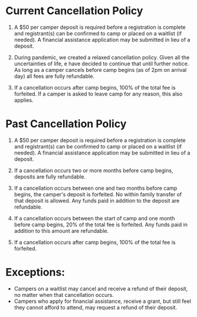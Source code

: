 
# Current Cancellation Policy

1. A $50 per camper deposit is required before a registration is complete and registrant(s) can be confirmed to camp or placed on a waitlist (if needed).  A financial assistance application may be submitted in lieu of a deposit.

2. During pandemic, we created a relaxed cancellation policy. Given all the uncertainties of life, e have decided to continue that until further notice. As long as a camper cancels before camp begins (as of 2pm on arrival day) all fees are fully refundable.

3. If a cancellation occurs after camp begins, 100% of the total fee is forfeited. If a camper is asked to leave camp for any reason, this also applies.

# Past Cancellation Policy

1. A $50 per camper deposit is required before a registration is complete and registrant(s) can be confirmed to camp or placed on a waitlist (if needed).  A financial assistance application may be submitted in lieu of a deposit.

2. If a cancellation occurs two or more months before camp begins, deposits are fully refundable.

3. If a cancellation occurs between one and two months before camp begins, the camper's deposit is forfeited.  No within family transfer of that deposit is allowed.  Any funds paid in addition to the deposit are refundable.

4. If a cancellation occurs between the start of camp and one month before camp begins, 20% of the total fee is forfeited.  Any funds paid in addition to this amount are refundable.

5. If a cancellation occurs after camp begins, 100% of the total fee is forfeited.

# Exceptions: 

- Campers on a waitlist may cancel and receive a refund of their deposit, no matter when that cancellation occurs. 
- Campers who apply for financial assistance, receive a grant, but still feel they cannot afford to attend, may request a refund of their deposit.
